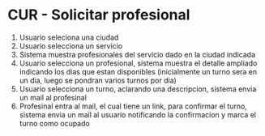 # CUR - Solicitar profesional

1. Usuario seleciona una ciudad 
2. Usuario selecciona un servicio
3. Sistema muestra profesionales del servicio dado en la ciudad indicada
4. Usuario selecciona un profesional, sistema muestra el detalle ampliado 
indicando los dias que estan disponibles (inicialmente un turno sera en un dia, luego se pondran varios turnos por dia)
5. Usuario selecciona un turno, aclarando una descripcion, sistema envia un mail al profesinal
6. Profesinal entra al mail, el cual tiene un link, para confirmar el turno, sistema envia un mail al usuario notificando la confirmacion y marca el turno como ocupado



